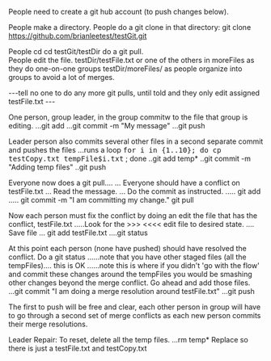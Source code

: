 People need to create a git hub account (to push changes below).

People make a directory.
People do a git clone in that directory:
git clone https://github.com/brianleetest/testGit.git

People cd cd testGit/testDir do a git pull.  
People edit the file. 
  testDir/testFile.txt 
  or one of the others in moreFiles as they do one-on-one groups testDir/moreFiles/
  as people organize into groups to avoid a lot of merges.


---tell no one to do any more git pulls, until told and they only edit assigned  testFile.txt ---

One person, group leader, in the group commitw to the file that group is editing.
...git add
...git commit -m "My message"
...git push


Leader person also commits several other files in a second separate commit and pushes the files 
...runs a loop  <tt>for i in {1..10}; do cp testCopy.txt tempFile$i.txt</tt> ; done
..git add temp*
..git commit -m "Adding temp files"
..git push

Everyone now does a git pull....
... Everyone should have a conflict on testFile.txt
... Read the message.
... Do the commit as instructed.
..... git add
..... git commit -m  "I am committing my change."
git pull

Now each person must fix the conflict by doing an edit the file that has the conflict, testFile.txt
.....Look for the >>>  <<<<  edit file to desired state.
.... Save file
... git add testFile.txt
....git status

At this point each person (none have pushed) should have resolved the conflict. Do a git status
......note that you have other staged files (all the tempFiles).... this is OK
......note this is where if you didn't 'go with the flow' and commit these changes around the tempFiles you would be smashing other changes beyond the merge conflict.  Go ahead and add those files.
...git commit "I am doing a merge resolution around testFile.txt"
...git push

The first to push will be free and clear, each other person in group will have to go through
a second set of  merge conflicts as each new person commits their merge resolutions.


Leader Repair:  To reset, delete all the temp files.
...rm temp* 
Replace so there is just a testFile.txt  and testCopy.txt

